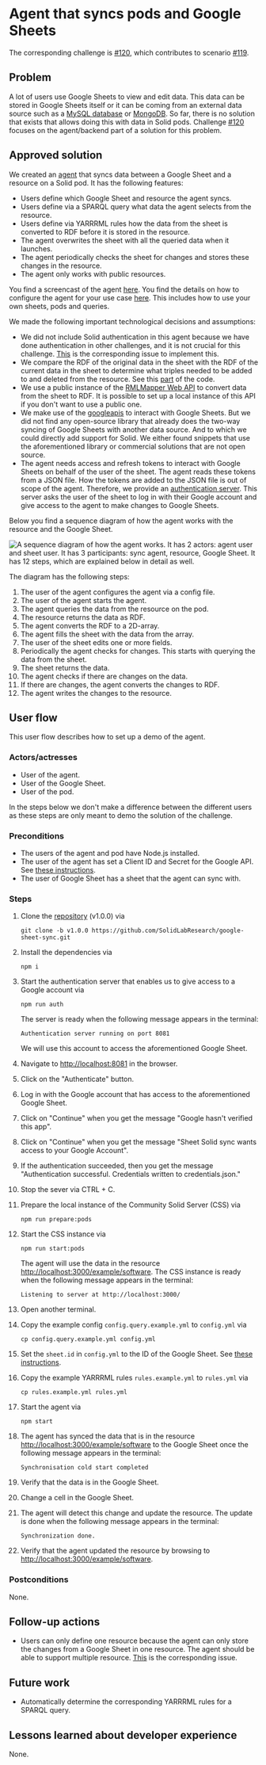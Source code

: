 <!--
Fill in the WebIDs of the people below.
Leave this in comments!
It's possible to have multiple people per role.

Challenge/scenario creator:
  - https://pieterheyvaert.com/#me
Solution creator:
  - https://pieterheyvaert.com/#me
Report writer:
  - https://pieterheyvaert.com/#me
-->

# Agent that syncs pods and Google Sheets

The corresponding challenge is [#120](https://github.com/SolidLabResearch/Challenges/issues/120),
which contributes to scenario [#119](https://github.com/SolidLabResearch/Challenges/issues/119).

## Problem
<!--
You can reuse the pitch of the challenge, but check if you need to make changes.
For example, it might happen that the approved solution does more than what the original pitch requested.
-->

A lot of users use Google Sheets to view and edit data.
This data can be stored in Google Sheets itself or
it can be coming from an external data source such as a
[MySQL database](https://coefficient.io/how-to-connect-mysql-database-to-google-sheets) or
[MongoDB](https://hightouch.com/integrations/google-sheets-source-to-mongodb).
So far, there is no solution that exists that allows doing this with data in Solid pods.
Challenge [#120](https://github.com/SolidLabResearch/Challenges/issues/120)
focuses on the agent/backend part of a solution for this problem.

## Approved solution
<!--
Provide information about the approved solution:
names of tools/libraries created, repos, and so on.
-->

We created an [agent](https://github.com/SolidLabResearch/google-sheet-sync/releases/tag/v1.0.0) that
syncs data between a Google Sheet and a resource on a Solid pod.
It has the following features:

- Users define which Google Sheet and resource the agent syncs.
- Users define via a SPARQL query what data the agent selects from the resource.
- Users define via YARRRML rules how the data from the sheet is converted to RDF before it is stored in the resource.
- The agent overwrites the sheet with all the queried data when it launches.
- The agent periodically checks the sheet for changes and stores these changes in the resource.
- The agent only works with public resources.

You find a screencast of the agent [here](https://cloud.ilabt.imec.be/index.php/s/eFrEKF2YCkSx22j).
You find the details on how to configure the agent for your use case
[here](https://github.com/SolidLabResearch/google-sheet-sync/tree/fac52cc087d999e8b3de465c4871f5e2ba06ab62#configuration).
This includes how to use your own sheets, pods and queries.

<!--
Provide a list of important technical decisions and assumptions.
-->
We made the following important technological decisions and assumptions:

- We did not include Solid authentication in this agent
  because we have done authentication in other challenges, and
  it is not crucial for this challenge.
  [This](https://github.com/SolidLabResearch/google-sheet-sync/issues/13) is the corresponding issue to implement this.
- We compare the RDF of the original data in the sheet with the RDF of the current data in the sheet to determine
what triples needed to be added to and deleted from the resource.
See this
[part](https://github.com/SolidLabResearch/google-sheet-sync/blob/fac52cc087d999e8b3de465c4871f5e2ba06ab62/src/main.js#L171)
of the code.
- We use a public instance of the [RMLMapper Web API](https://github.com/RMLio/rmlmapper-webapi-js) to convert
data from the sheet to RDF.
It is possible to set up a local instance of this API if you don't want to use a public one.
- We make use of the [googleapis](https://github.com/googleapis/google-api-nodejs-client) to interact with Google Sheets.
But we did not find any open-source library that
already does the two-way syncing of Google Sheets with another data source.
And to which we could directly add support for Solid.
We either found snippets that use the aforementioned library or
commercial solutions that are not open source.
- The agent needs access and refresh tokens to interact with Google Sheets on behalf of the user of the sheet.
The agent reads these tokens from a JSON file.
How the tokens are added to the JSON file is out of scope of the agent.
Therefore, we provide an
[authentication server](https://github.com/SolidLabResearch/google-sheet-sync/tree/fac52cc087d999e8b3de465c4871f5e2ba06ab62#oauth2-tokens).
This server asks the user of the sheet to log in with their Google account and
give access to the agent to make changes to Google Sheets.

Below you find a sequence diagram of how the agent works with the resource and the Google Sheet.

![A sequence diagram of how the agent works.
It has 2 actors: agent user and sheet user.
It has 3 participants: sync agent, resource, Google Sheet.
It has 12 steps, which are explained below in detail as well.
](./img/google-sheet-sync-sequence-diagram.png)

The diagram has the following steps:

1. The user of the agent configures the agent via a config file.
2. The user of the agent starts the agent.
3. The agent queries the data from the resource on the pod.
4. The resource returns the data as RDF.
5. The agent converts the RDF to a 2D-array.
6. The agent fills the sheet with the data from the array.
7. The user of the sheet edits one or more fields.
8. Periodically the agent checks for changes.
This starts with querying the data from the sheet.
9. The sheet returns the data.
10. The agent checks if there are changes on the data.
11. If there are changes, the agent converts the changes to RDF.
12. The agent writes the changes to the resource.

## User flow

<!--
Describe a concrete user flow with the approved solution.
Complete the following sections:
-->

This user flow describes how to set up a demo of the agent.

### Actors/actresses

- User of the agent.
- User of the Google Sheet.
- User of the pod.

In the steps below we don't make a difference between the different users
as these steps are only meant to demo the solution of the challenge.

### Preconditions

- The users of the agent and pod have Node.js installed.
- The user of the agent has set a Client ID and Secret for the Google API.
  See [these instructions](https://github.com/SolidLabResearch/google-sheet-sync#google-sheet-api).
- The user of Google Sheet has a sheet that the agent can sync with.

### Steps

1. Clone the [repository](https://github.com/SolidLabResearch/google-sheet-sync/) (v1.0.0) via

   ```shell
   git clone -b v1.0.0 https://github.com/SolidLabResearch/google-sheet-sync.git
   ```

2. Install the dependencies via

   ```shell
   npm i
   ```

3. Start the authentication server that enables us to give access to a Google account via

   ```shell
   npm run auth
   ```

   The server is ready when the following message appears in the terminal:

   ```text
   Authentication server running on port 8081
   ```

   We will use this account to access the aforementioned Google Sheet.
4. Navigate to <http://localhost:8081> in the browser.
5. Click on the "Authenticate" button.
6. Log in with the Google account that has access to the aforementioned Google Sheet.
7. Click on "Continue" when you get the message "Google hasn't verified this app".
8. Click on "Continue" when you get the message "Sheet Solid sync wants access to your Google Account".
9. If the authentication succeeded, then you get the message "Authentication successful. Credentials written to credentials.json."
10. Stop the sever via CTRL + C.
11. Prepare the local instance of the Community Solid Server (CSS) via

    ```shell
    npm run prepare:pods
    ```

12. Start the CSS instance via

    ```shell
    npm run start:pods
    ```

    The agent will use the data in the resource <http://localhost:3000/example/software>.
    The CSS instance is ready when the following message appears in the terminal:

    ```text
    Listening to server at http://localhost:3000/
    ```

13. Open another terminal.
14. Copy the example config `config.query.example.yml` to `config.yml` via

    ```shell
    cp config.query.example.yml config.yml
    ```

15. Set the `sheet.id` in `config.yml` to the ID of the Google Sheet.
    See [these instructions](https://github.com/SolidLabResearch/google-sheet-sync/tree/main#id-string).
16. Copy the example YARRRML rules `rules.example.yml` to `rules.yml` via

    ```shell
    cp rules.example.yml rules.yml
    ```

17. Start the agent via

    ```shell
    npm start
    ```

18. The agent has synced the data that is in the resource <http://localhost:3000/example/software> to
    the Google Sheet once the following message appears in the terminal:

    ```text
    Synchronisation cold start completed
    ```

19. Verify that the data is in the Google Sheet.
20. Change a cell in the Google Sheet.
21. The agent will detect this change and update the resource.
    The update is done when the following message appears in the terminal:

    ```text
    Synchronization done.
    ```

22. Verify that the agent updated the resource by browsing to <http://localhost:3000/example/software>.

### Postconditions

None.

## Follow-up actions
<!--
List all concrete follow-up actions that someone has to do.
For example, adding helper code from the solution to Comunica.
-->

- Users can only define one resource
  because the agent can only store the changes from a Google Sheet in one resource.
  The agent should be able to support multiple resource.
  [This](https://github.com/SolidLabResearch/google-sheet-sync/issues/12) is the corresponding issue.

## Future work
<!--
List ideas for future work.
These ideas don't have to be concrete.
You can create a new challenge/scenario for each idea.
-->

- Automatically determine the corresponding YARRRML rules for a SPARQL query.

## Lessons learned about developer experience
<!--
List all lessons learned about your experience as a Solid developer:
issues you encountered, tasks that could be automated or could be made easier and so on.
-->

None.
